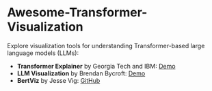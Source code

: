 # Awesome-Transformer-Visualization

Explore visualization tools for understanding Transformer-based large language models (LLMs):

- **Transformer Explainer** by Georgia Tech and IBM: [Demo](https://poloclub.github.io/transformer-explainer/)
- **LLM Visualization** by Brendan Bycroft: [Demo](https://bbycroft.net/llm)
- **BertViz** by Jesse Vig: [GitHub](https://github.com/jessevig/bertviz)
